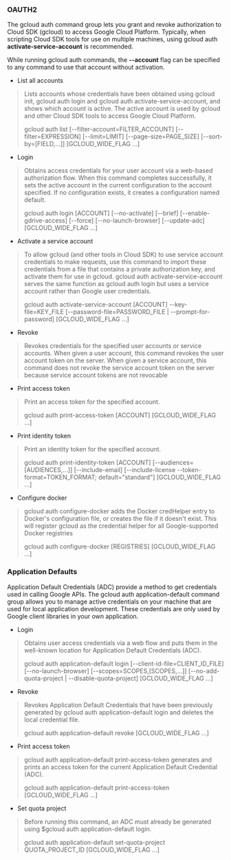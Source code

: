 ### OAUTH2 

The gcloud auth command group lets you grant and revoke authorization to Cloud SDK (gcloud) to access Google Cloud Platform. Typically, when scripting Cloud SDK tools for use on multiple machines, using gcloud auth **activate-service-account** is recommended.

While running gcloud auth commands, the **--account** flag can be specified to any command to use that account without activation.

* List all accounts

>Lists accounts whose credentials have been obtained using gcloud init, gcloud auth login and gcloud auth activate-service-account, and shows which account is active. The active account is used by gcloud and other Cloud SDK tools to access Google Cloud Platform. 
> 
> gcloud auth list [--filter-account=FILTER_ACCOUNT] [--filter=EXPRESSION] [--limit=LIMIT] [--page-size=PAGE_SIZE] [--sort-by=[FIELD,…]] [GCLOUD_WIDE_FLAG …]
>  

* Login 

> Obtains access credentials for your user account via a web-based authorization flow. When this command completes successfully, it sets the active account in the current configuration to the account specified. If no configuration exists, it creates a configuration named default.
>  
> gcloud auth login [ACCOUNT] [--no-activate] [--brief] [--enable-gdrive-access] [--force] [--no-launch-browser] [--update-adc] [GCLOUD_WIDE_FLAG …]
> 

* Activate a service account

> To allow gcloud (and other tools in Cloud SDK) to use service account credentials to make requests, use this command to import these credentials from a file that contains a private authorization key, and activate them for use in gcloud. gcloud auth activate-service-account serves the same function as gcloud auth login but uses a service account rather than Google user credentials.
>  
> gcloud auth activate-service-account [ACCOUNT] --key-file=KEY_FILE [--password-file=PASSWORD_FILE     | --prompt-for-password] [GCLOUD_WIDE_FLAG …]

* Revoke

>  Revokes credentials for the specified user accounts or service accounts.
>  When given a user account, this command revokes the user account token on the server. 
>  When given a service account, this command does not revoke the service account token on the server because service account tokens are not revocable
>  

* Print access token

> Print an access token for the specified account.
> 
> gcloud auth print-access-token [ACCOUNT] [GCLOUD_WIDE_FLAG …]
> 

* Print identity token
 
> Print an identity token for the specified account.
>  
> gcloud auth print-identity-token [ACCOUNT] [--audiences=[AUDIENCES,…]] [--include-email] [--include-license --token-format=TOKEN_FORMAT; default="standard"] [GCLOUD_WIDE_FLAG …]
> 

* Configure docker

> gcloud auth configure-docker adds the Docker credHelper entry to Docker's configuration file, or creates the file if it doesn't exist. This will register gcloud as the credential helper for all Google-supported Docker registries
>  
> gcloud auth configure-docker [REGISTRIES] [GCLOUD_WIDE_FLAG …]
> 

### Application Defaults

Application Default Credentials (ADC) provide a method to get credentials used in calling Google APIs. The gcloud auth application-default command group allows you to manage active credentials on your machine that are used for local application development. These credentials are only used by Google client libraries in your own application.


* Login

> Obtains user access credentials via a web flow and puts them in the well-known location for Application Default Credentials (ADC).
>  
> gcloud auth application-default login [--client-id-file=CLIENT_ID_FILE] [--no-launch-browser] [--scopes=SCOPES,[SCOPES,…]] [--no-add-quota-project     | --disable-quota-project] [GCLOUD_WIDE_FLAG …]
>  

* Revoke

> Revokes Application Default Credentials that have been previously generated by gcloud auth application-default login and deletes the local credential file.
>  
> gcloud auth application-default revoke [GCLOUD_WIDE_FLAG …]
>

* Print access token

> gcloud auth application-default print-access-token generates and prints an access token for the current Application Default Credential (ADC). 
>  
> gcloud auth application-default print-access-token [GCLOUD_WIDE_FLAG …]
>  

* Set quota project

> Before running this command, an ADC must already be generated using $gcloud auth application-default login.
>  
> gcloud auth application-default set-quota-project QUOTA_PROJECT_ID [GCLOUD_WIDE_FLAG …]

